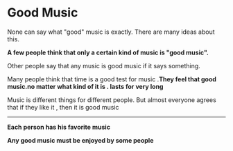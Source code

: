 # Good Music



None can say what "good" music is exactly. There are many ideas about this.

**A few people think that only a certain kind of music is "good music".**

Other people say that any music is good music if it says something.

Many people think that time is a good test for music .**They feel that good music.no matter what kind of it is . lasts for very long**

Music is different things for different people. But almost everyone agrees that if they like it , then it is good music

 



---

**Each person has his favorite music**



**Any good music must be enjoyed by some people** 

